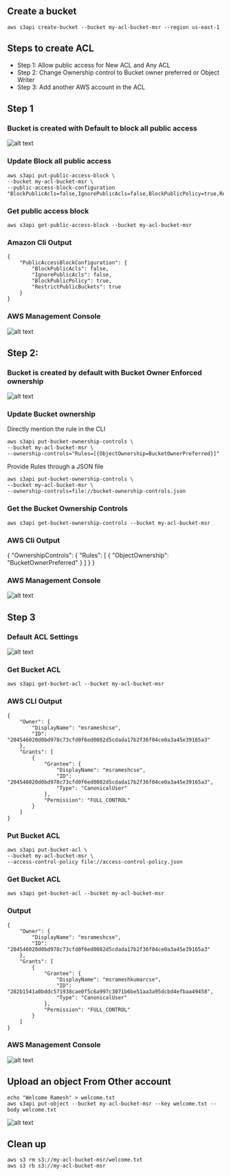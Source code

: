 ## Create a bucket
```
aws s3api create-bucket --bucket my-acl-bucket-msr --region us-east-1
```
## Steps to create ACL
- Step 1: Allow public access for New ACL and Any ACL
- Step 2: Change Ownership control to Bucket owner preferred or Object Writer
- Step 3: Add another AWS account in the ACL

## Step 1
### Bucket is created with Default to block all public access
![alt text](image.png)

### Update Block all public access
```
aws s3api put-public-access-block \
--bucket my-acl-bucket-msr \
--public-access-block-configuration "BlockPublicAcls=false,IgnorePublicAcls=false,BlockPublicPolicy=true,RestrictPublicBuckets=true"
``` 

### Get public access block
```
aws s3api get-public-access-block --bucket my-acl-bucket-msr
```
### Amazon Cli Output
```
{
    "PublicAccessBlockConfiguration": {
        "BlockPublicAcls": false,
        "IgnorePublicAcls": false,
        "BlockPublicPolicy": true,
        "RestrictPublicBuckets": true
    }
}
```

### AWS Management Console
![alt text](image-1.png)

## Step 2:
### Bucket is created by default with Bucket Owner Enforced ownership
![alt text](image-2.png)

### Update Bucket ownership
Directly mention the rule in the CLI
```
aws s3api put-bucket-ownership-controls \
--bucket my-acl-bucket-msr \
--ownership-controls="Rules=[{ObjectOwnership=BucketOwnerPreferred}]"
```
Provide Rules through a JSON file
```
aws s3api put-bucket-ownership-controls \
--bucket my-acl-bucket-msr \
--ownership-controls=file://bucket-ownership-controls.json
```

### Get the Bucket Ownership Controls
```
aws s3api get-bucket-ownership-controls --bucket my-acl-bucket-msr
```

### AWS Cli Output
{
    "OwnershipControls": {
        "Rules": [
            {
                "ObjectOwnership": "BucketOwnerPreferred"
            }
        ]
    }
}

### AWS Management Console
![alt text](image-3.png)

## Step 3
### Default ACL Settings
![alt text](image-4.png)

### Get Bucket ACL
```
aws s3api get-bucket-acl --bucket my-acl-bucket-msr
```

### AWS CLI Output
```
{
    "Owner": {
        "DisplayName": "msrameshcse",
        "ID": "204546020d0bd978c73cfd0f6ed0082d5cdada17b2f36f04ce0a3a45e39165a3"
    },
    "Grants": [
        {
            "Grantee": {
                "DisplayName": "msrameshcse",
                "ID": "204546020d0bd978c73cfd0f6ed0082d5cdada17b2f36f04ce0a3a45e39165a3",
                "Type": "CanonicalUser"
            },
            "Permission": "FULL_CONTROL"
        }
    ]
}
```

### Put Bucket ACL
```
aws s3api put-bucket-acl \
--bucket my-acl-bucket-msr \
--access-control-policy file://access-control-policy.json
```

### Get Bucket ACL
```
aws s3api get-bucket-acl --bucket my-acl-bucket-msr
```

### Output
```
{
    "Owner": {
        "DisplayName": "msrameshcse",
        "ID": "204546020d0bd978c73cfd0f6ed0082d5cdada17b2f36f04ce0a3a45e39165a3"
    },
    "Grants": [
        {
            "Grantee": {
                "DisplayName": "msrameshkumarcse",
                "ID": "282b1541a0bddc571938cae0f5c6a997c3071b6be51aa3a95dcbd4efbaa49458",
                "Type": "CanonicalUser"
            },
            "Permission": "FULL_CONTROL"
        }
    ]
}
```

### AWS Management Console
![alt text](image-5.png) 


## Upload an object From Other account
```
echo "Welcome Ramesh" > welcome.txt
aws s3api put-object --bucket my-acl-bucket-msr --key welcome.txt --body welcome.txt
```
![alt text](image-6.png)

## Clean up
```
aws s3 rm s3://my-acl-bucket-msr/welcome.txt
aws s3 rb s3://my-acl-bucket-msr
